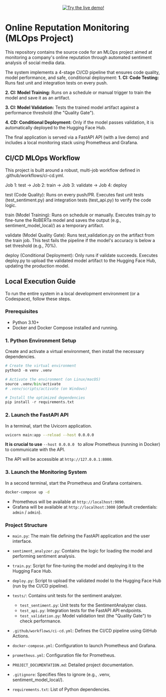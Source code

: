 <p align="center">
  <a href="https://huggingface.co/spaces/flaaa31/demo-sentiment" target="_blank">
    <img src="https://img.shields.io/badge/🔥_Live_Demo-Try_it!-purple?style=for-the-badge&logo=huggingface" alt="Try the live demo!"/>
  </a>
</p>

# Online Reputation Monitoring (MLOps Project)

This repository contains the source code for an MLOps project aimed at monitoring a company's online reputation through automated sentiment analysis of social media data.

The system implements a 4-stage CI/CD pipeline that ensures code quality, model performance, and safe, conditional deployment:
**1. CI: Code Testing:** Runs fast unit and integration tests on every push.

**2. CI: Model Training:** Runs on a schedule or manual trigger to train the model and save it as an artifact.

**3. CI: Model Validation:** Tests the trained model artifact against a performance threshold (the "Quality Gate").

**4. CD: Conditional Deployment:** Only if the model passes validation, it is automatically deployed to the Hugging Face Hub.

The final application is served via a FastAPI API (with a live demo) and includes a local monitoring stack using Prometheus and Grafana.

## CI/CD MLOps Workflow
This project is built around a robust, multi-job workflow defined in .github/workflows/ci-cd.yml.

Job 1: test → Job 2: train → Job 3: validate → Job 4: deploy

test (Code Quality): Runs on every push/PR. Executes fast unit tests (test_sentiment.py) and integration tests (test_api.py) to verify the code logic.

train (Model Training): Runs on schedule or manually. Executes train.py to fine-tune the RoBERTa model and saves the output (e.g., sentiment_model_local/) as a temporary artifact.

validate (Model Quality Gate): Runs test_validation.py on the artifact from the train job. This test fails the pipeline if the model's accuracy is below a set threshold (e.g., 70%).

deploy (Conditional Deployment): Only runs if validate succeeds. Executes deploy.py to upload the validated model artifact to the Hugging Face Hub, updating the production model.


## Local Execution Guide
To run the entire system in a local development environment (or a Codespace), follow these steps.

### Prerequisites
- Python 3.10+
- Docker and Docker Compose installed and running.

### 1. Python Environment Setup
Create and activate a virtual environment, then install the necessary dependencies.

```py
# Create the virtual environment
python3 -m venv .venv

# Activate the environment (on Linux/macOS)
source .venv/bin/activate
# .venv/scripts/activate (on Windows)

# Install the optimized dependencies
pip install -r requirements.txt
```

### 2. Launch the FastAPI API
In a terminal, start the Uvicorn application. 

```bash
uvicorn main:app --reload --host 0.0.0.0
```
**It is crucial to use** ```--host 0.0.0.0 ```
to allow Prometheus (running in Docker) to communicate with the API.

The API will be accessible at ```http://127.0.0.1:8000```.

### 3. Launch the Monitoring System
In a second terminal, start the Prometheus and Grafana containers.
```bash
docker-compose up -d
```

- Prometheus will be available at ```http://localhost:9090```.
- Grafana will be available at ```http://localhost:3000``` (default credentials: ```admin``` / ```admin```).

### Project Structure
- ```main.py```: The main file defining the FastAPI application and the user interface.
- ```sentiment_analyzer.py```: Contains the logic for loading the model and performing sentiment analysis.
- ```train.py```: Script for fine-tuning the model and deploying it to the Hugging Face Hub.
- ```deploy.py```: Script to upload the validated model to the Hugging Face Hub (run by the CI/CD pipeline).
- ```tests/```: Contains unit tests for the sentiment analyzer.
  - ```test_sentiment.py```: Unit tests for the SentimentAnalyzer class.
  - ```test_api.py```: Integration tests for the FastAPI API endpoints.
  - ```test_validation.py```: Model validation test (the "Quality Gate") to check performance.
- ```.github/workflows/ci-cd.yml```: Defines the CI/CD pipeline using GitHub Actions.
- ```docker-compose.yml```: Configuration to launch Prometheus and Grafana.
- ```prometheus.yml```: Configuration file for Prometheus. 
- ```PROJECT_DOCUMENTATION.md```: Detailed project documentation.
- ```.gitignore```: Specifies files to ignore (e.g., .venv, sentiment_model_local/).

- ```requirements.txt```: List of Python dependencies.
